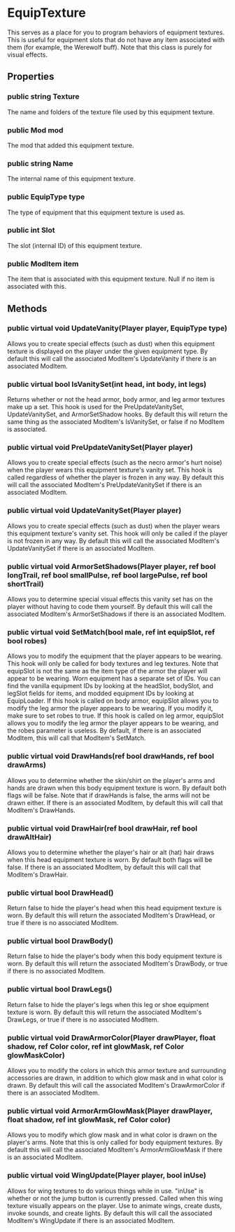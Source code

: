 # EquipTexture

This serves as a place for you to program behaviors of equipment textures. This is useful for equipment slots that do not have any item associated with them (for example, the Werewolf buff). Note that this class is purely for visual effects.

## Properties

### public string Texture

The name and folders of the texture file used by this equipment texture.

### public Mod mod

The mod that added this equipment texture.

### public string Name

The internal name of this equipment texture.

### public EquipType type

The type of equipment that this equipment texture is used as.

### public int Slot

The slot (internal ID) of this equipment texture.

### public ModItem item

The item that is associated with this equipment texture. Null if no item is associated with this.

## Methods

### public virtual void UpdateVanity(Player player, EquipType type)

Allows you to create special effects (such as dust) when this equipment texture is displayed on the player under the given equipment type. By default this will call the associated ModItem's UpdateVanity if there is an associated ModItem.

### public virtual bool IsVanitySet(int head, int body, int legs)

Returns whether or not the head armor, body armor, and leg armor textures make up a set. This hook is used for the PreUpdateVanitySet, UpdateVanitySet, and ArmorSetShadow hooks. By default this will return the same thing as the associated ModItem's IsVanitySet, or false if no ModItem is associated.

### public virtual void PreUpdateVanitySet(Player player)

Allows you to create special effects (such as the necro armor's hurt noise) when the player wears this equipment texture's vanity set. This hook is called regardless of whether the player is frozen in any way. By default this will call the associated ModItem's PreUpdateVanitySet if there is an associated ModItem.

### public virtual void UpdateVanitySet(Player player)

Allows you to create special effects (such as dust) when the player wears this equipment texture's vanity set. This hook will only be called if the player is not frozen in any way. By default this will call the associated ModItem's UpdateVanitySet if there is an associated ModItem.

### public virtual void ArmorSetShadows(Player player, ref bool longTrail, ref bool smallPulse, ref bool largePulse, ref bool shortTrail)

Allows you to determine special visual effects this vanity set has on the player without having to code them yourself. By default this will call the associated ModItem's ArmorSetShadows if there is an associated ModItem.

### public virtual void SetMatch(bool male, ref int equipSlot, ref bool robes)

Allows you to modify the equipment that the player appears to be wearing. This hook will only be called for body textures and leg textures. Note that equipSlot is not the same as the item type of the armor the player will appear to be wearing. Worn equipment has a separate set of IDs. You can find the vanilla equipment IDs by looking at the headSlot, bodySlot, and legSlot fields for items, and modded equipment IDs by looking at EquipLoader.
If this hook is called on body armor, equipSlot allows you to modify the leg armor the player appears to be wearing. If you modify it, make sure to set robes to true. If this hook is called on leg armor, equipSlot allows you to modify the leg armor the player appears to be wearing, and the robes parameter is useless.
By default, if there is an associated ModItem, this will call that ModItem's SetMatch.

### public virtual void DrawHands(ref bool drawHands, ref bool drawArms)

Allows you to determine whether the skin/shirt on the player's arms and hands are drawn when this body equipment texture is worn. By default both flags will be false. Note that if drawHands is false, the arms will not be drawn either. If there is an associated ModItem, by default this will call that ModItem's DrawHands.

### public virtual void DrawHair(ref bool drawHair, ref bool drawAltHair)

Allows you to determine whether the player's hair or alt (hat) hair draws when this head equipment texture is worn. By default both flags will be false. If there is an associated ModItem, by default this will call that ModItem's DrawHair.

### public virtual bool DrawHead()

Return false to hide the player's head when this head equipment texture is worn. By default this will return the associated ModItem's DrawHead, or true if there is no associated ModItem.

### public virtual bool DrawBody()

Return false to hide the player's body when this body equipment texture is worn. By default this will return the associated ModItem's DrawBody, or true if there is no associated ModItem.

### public virtual bool DrawLegs()

Return false to hide the player's legs when this leg or shoe equipment texture is worn. By default this will return the associated ModItem's DrawLegs, or true if there is no associated ModItem.

### public virtual void DrawArmorColor(Player drawPlayer, float shadow, ref Color color, ref int glowMask, ref Color glowMaskColor)

Allows you to modify the colors in which this armor texture and surrounding accessories are drawn, in addition to which glow mask and in what color is drawn. By default this will call the associated ModItem's DrawArmorColor if there is an associated ModItem.

### public virtual void ArmorArmGlowMask(Player drawPlayer, float shadow, ref int glowMask, ref Color color)

Allows you to modify which glow mask and in what color is drawn on the player's arms. Note that this is only called for body equipment textures. By default this will call the associated ModItem's ArmorArmGlowMask if there is an associated ModItem.

### public virtual void WingUpdate(Player player, bool inUse)

Allows for wing textures to do various things while in use. "inUse" is whether or not the jump button is currently pressed. Called when this wing texture visually appears on the player. Use to animate wings, create dusts, invoke sounds, and create lights. By default this will call the associated ModItem's WingUpdate if there is an associated ModItem.